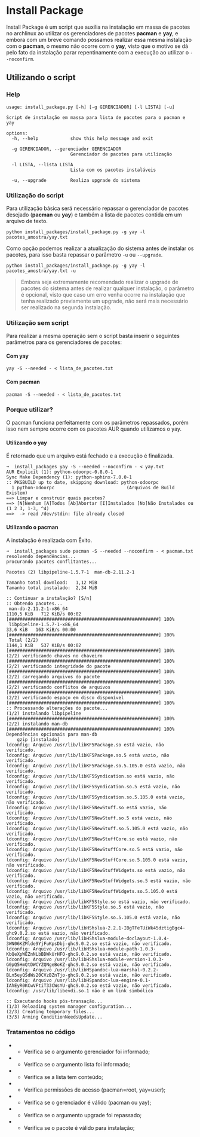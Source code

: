 # Install Package
Install Package é um script que auxilia na instalação em massa de pacotes no
archlinux ao utilizar os gerenciadores de pacotes __pacman__ e __yay__, e
embora com um breve comando possamos realizar essa mesma instalação com o
__pacman__, o mesmo não ocorre com o __yay__, visto que o motivo se dá pelo
fato da instalação parar repentinamente com a execução ao utilizar o
`--noconfirm`.

## Utilizando o script

### Help
```
usage: install_package.py [-h] [-g GERENCIADOR] [-l LISTA] [-u]

Script de instalação em massa para lista de pacotes para o pacman e yay

options:
  -h, --help            show this help message and exit

  -g GERENCIADOR, --gerenciador GERENCIADOR
                        Gerenciador de pacotes para utilização

  -l LISTA, --lista LISTA
                        Lista com os pacotes instaláveis

  -u, --upgrade         Realiza upgrade do sistema
```

### Utilização do script
Para utilização básica será necessário repassar o gerenciador de pacotes
desejado (__pacman__ ou __yay__) e também a lista de pacotes contida em um
arquivo de texto.

`python install_packages/install_package.py -g yay -l pacotes_amostra/yay.txt`

Como opção podemos realizar a atualização do sistema antes de instalar os
pacotes, para isso basta repassar o parâmetro `-u` ou `--upgrade`.

```
python install_packages/install_package.py -g yay -l pacotes_amostra/yay.txt -u
```

> Embora seja extremamente recomendado realizar o upgrade de pacotes do sistema
> antes de realizar qualquer instalação, o parâmetro é opcional, visto que
> caso um erro venha ocorre na instalação que tenha realizado previamente um
> upgrade, não será mais necessário ser realizado na segunda instalação.

### Utilização sem script
Para realizar a mesma operação sem o script basta inserir o seguintes
parâmetros para os gerenciadores de pacotes:

#### Com yay
`yay -S --needed - < lista_de_pacotes.txt`

#### Com pacman
`pacman -S --needed - < lista_de_pacotes.txt`

### Porque utilizar?
O pacman funciona perfeitamente com os parâmetros repassados, porém isso nem
sempre ocorre com os pacotes AUR quando utilizamos o yay.

#### Utilizando o yay
É retornado que um arquivo está fechado e a execução é finalizada.

```
➜  install_packages yay -S --needed --noconfirm - < yay.txt
AUR Explicit (1): python-odoorpc-0.8.0-1
Sync Make Dependency (1): python-sphinx-7.0.0-1
:: PKGBUILD up to date, skipping download: python-odoorpc
  1 python-odoorpc                           (Arquivos de Build Existem)
==> Limpar e construir quais pacotes?
==> [N]Nenhum [A]Todos [Ab]Abortar [I]Instalados [No]Não Instalados ou (1 2 3, 1-3, ^4)
==>  -> read /dev/stdin: file already closed
```

#### Utilizando o pacman
A instalação é realizada com Êxito.

```
➜  install_packages sudo pacman -S --needed --noconfirm - < pacman.txt
resolvendo dependências...
procurando pacotes conflitantes...

Pacotes (2) libpipeline-1.5.7-1  man-db-2.11.2-1

Tamanho total download:   1,12 MiB
Tamanho total instalado:  2,34 MiB

:: Continuar a instalação? [S/n] 
:: Obtendo pacotes...
 man-db-2.11.2-1-x86_64                                           1110,5 KiB   712 KiB/s 00:02 [########################################################] 100%
 libpipeline-1.5.7-1-x86_64                                         33,6 KiB   163 KiB/s 00:00 [########################################################] 100%
 Total (2/2)                                                      1144,1 KiB   537 KiB/s 00:02 [########################################################] 100%
(2/2) verificando chaves no chaveiro                                                           [########################################################] 100%
(2/2) verificando integridade do pacote                                                        [########################################################] 100%
(2/2) carregando arquivos do pacote                                                            [########################################################] 100%
(2/2) verificando conflitos de arquivos                                                        [########################################################] 100%
(2/2) verificando espaço em disco disponível                                                   [########################################################] 100%
:: Processando alterações do pacote...
(1/2) instalando libpipeline                                                                   [########################################################] 100%
(2/2) instalando man-db                                                                        [########################################################] 100%
Dependências opcionais para man-db
    gzip [instalado]
ldconfig: Arquivo /usr/lib/libKF5Package.so está vazio, não verificado.
ldconfig: Arquivo /usr/lib/libKF5Package.so.5 está vazio, não verificado.
ldconfig: Arquivo /usr/lib/libKF5Package.so.5.105.0 está vazio, não verificado.
ldconfig: Arquivo /usr/lib/libKF5Syndication.so está vazio, não verificado.
ldconfig: Arquivo /usr/lib/libKF5Syndication.so.5 está vazio, não verificado.
ldconfig: Arquivo /usr/lib/libKF5Syndication.so.5.105.0 está vazio, não verificado.
ldconfig: Arquivo /usr/lib/libKF5NewStuff.so está vazio, não verificado.
ldconfig: Arquivo /usr/lib/libKF5NewStuff.so.5 está vazio, não verificado.
ldconfig: Arquivo /usr/lib/libKF5NewStuff.so.5.105.0 está vazio, não verificado.
ldconfig: Arquivo /usr/lib/libKF5NewStuffCore.so está vazio, não verificado.
ldconfig: Arquivo /usr/lib/libKF5NewStuffCore.so.5 está vazio, não verificado.
ldconfig: Arquivo /usr/lib/libKF5NewStuffCore.so.5.105.0 está vazio, não verificado.
ldconfig: Arquivo /usr/lib/libKF5NewStuffWidgets.so está vazio, não verificado.
ldconfig: Arquivo /usr/lib/libKF5NewStuffWidgets.so.5 está vazio, não verificado.
ldconfig: Arquivo /usr/lib/libKF5NewStuffWidgets.so.5.105.0 está vazio, não verificado.
ldconfig: Arquivo /usr/lib/libKF5Style.so está vazio, não verificado.
ldconfig: Arquivo /usr/lib/libKF5Style.so.5 está vazio, não verificado.
ldconfig: Arquivo /usr/lib/libKF5Style.so.5.105.0 está vazio, não verificado.
ldconfig: Arquivo /usr/lib/libHShslua-2.2.1-IBgTFeTUiWk45dztigBgc4-ghc9.0.2.so está vazio, não verificado.
ldconfig: Arquivo /usr/lib/libHShslua-module-doclayout-1.0.4-3WN06KZMlde9YjFuKpsDbj-ghc9.0.2.so está vazio, não verificado.
ldconfig: Arquivo /usr/lib/libHShslua-module-path-1.0.3-KbQeXpWEZnNLbBDWkUrHFO-ghc9.0.2.so está vazio, não verificado.
ldconfig: Arquivo /usr/lib/libHShslua-module-version-1.0.3-G0pQ5HmQtDWCYZQNgeBoKZ-ghc9.0.2.so está vazio, não verificado.
ldconfig: Arquivo /usr/lib/libHSpandoc-lua-marshal-0.2.2-BLn5eyQSdWs20CVzBZnTjo-ghc9.0.2.so está vazio, não verificado.
ldconfig: Arquivo /usr/lib/libHSpandoc-lua-engine-0.1-IAhEyR0KCwVFtiT33CWsYU-ghc9.0.2.so está vazio, não verificado.
ldconfig: /usr/lib/libevdi.so.1 não é um link simbólico

:: Executando hooks pós-transação...
(1/3) Reloading system manager configuration...
(2/3) Creating temporary files...
(3/3) Arming ConditionNeedsUpdate...
```

### Tratamentos no código

- * Verifica se o argumento gerenciador foi informado;
- * Verifica se o argumento lista foi informado;
- * Verifica se a lista tem conteúdo;
- * Verifica permissões de acesso (pacman=root, yay=user);
- * Verifica se o gerenciador é válido (pacman ou yay);
- * Verifica se o argumento upgrade foi repassado;
- * Verifica se o pacote é válido para instalação;
